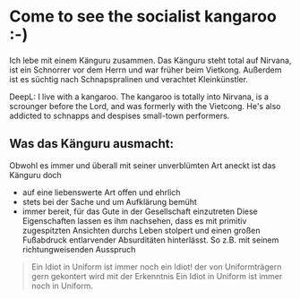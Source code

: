# Come to see the socialist kangaroo :-)

Ich lebe mit einem Känguru zusammen.
Das Känguru steht total auf Nirvana, ist ein Schnorrer vor dem Herrn und war früher beim Vietkong.
Außerdem ist es süchtig nach Schnapspralinen und verachtet Kleinkünstler.

DeepL:
I live with a kangaroo.
The kangaroo is totally into Nirvana, is a scrounger before the Lord, and was formerly with the Vietcong.
He's also addicted to schnapps and despises small-town performers.

## Was das Känguru ausmacht:
Obwohl es immer und überall mit seiner unverblümten Art aneckt ist das Känguru doch
* auf eine liebenswerte Art offen und ehrlich
* stets bei der Sache und um Aufklärung bemüht
* immer bereit, für das Gute in der Gesellschaft einzutreten
Diese Eigenschaften lassen es ihm nachsehen, dass es mit primitiv zugespitzten Ansichten durchs Leben stolpert und einen großen Fußabdruck entlarvender Absurditäten hinterlässt.
So z.B. mit seinem richtungweisenden Ausspruch
> Ein Idiot in Uniform
> ist immer noch ein Idiot!
der von Uniformträgern gern gekontert wird mit der Erkenntnis
> Ein Idiot in Uniform
> ist immer noch in Uniform.